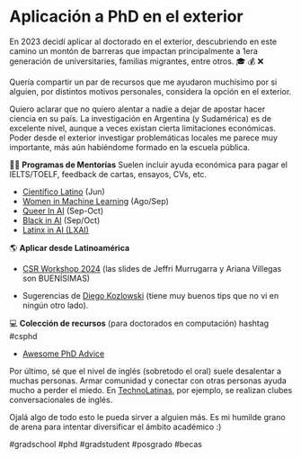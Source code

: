 # Aplicación a PhD en el exterior

En 2023 decidí aplicar al doctorado en el exterior, descubriendo en este camino un montón de barreras que impactan principalmente a 1era generación de universitaries, familias migrantes, entre otros. 🎓 💰 ❌ 

Quería compartir un par de recursos que me ayudaron muchísimo por si alguien, por distintos motivos personales, considera la opción en el exterior. 

Quiero aclarar que no quiero alentar a nadie a dejar de apostar hacer ciencia en su país. La investigación en Argentina (y Sudamérica) es de excelente nivel, aunque a veces existan cierta limitaciones económicas. Poder desde el exterior investigar problemáticas locales me parece muy importante, más aún habiéndome formado en la escuela pública.

👩‍🏫 **Programas de Mentorías**
Suelen incluir ayuda económica para pagar el IELTS/TOELF, feedback de cartas, ensayos, CVs, etc. 

- [Científico Latino](https://www.cientificolatino.com/gsmi) (Jun)
- [Women in Machine Learning](https://sites.google.com/view/wimlmentorship2023/home/call-for-participation?authuser=0) (Ago/Sep)
- [Queer In AI](https://www.queerinai.com/grad-app-aid) (Sep-Oct)
- [Black in AI](https://www.blackinai.org/our-work/emerging-leaders-in-ai-elai-grad-prep-program)  (Sep/Oct)
- [Latinx in AI (LXAI)](https://www.latinxinai.org/mentorship-program)

🌎 **Aplicar desde Latinoamérica**

- [CSR Workshop 2024](https://latinresearchprogram.github.io/GoogleExploreCSR/workshop/) (las slides de Jeffri Murrugarra y Ariana Villegas son BUENÍSIMAS)

- Sugerencias de [Diego Kozlowski](https://sites.google.com/view/diego-kozlowski/home/sugerencias-para-aplicar-a-un-phd) (tiene muy buenos tips que no vi en ningún otro lado).

💻 **Colección de recursos** (para doctorados en computación) hashtag #csphd

- [Awesome PhD Advice](https://github.com/pliang279/awesome-phd-advice)
  
Por último, sé que el nivel de inglés (sobretodo el oral) suele desalentar a muchas personas. Armar comunidad y conectar con otras personas ayuda mucho a perder el miedo. En [TechnoLatinas](https://technolatinas.org), por ejemplo, se realizan clubes conversacionales de inglés.

Ojalá algo de todo esto le pueda sirver a alguien más. Es mi humilde grano de arena para intentar diversificar el ámbito académico :) 


#gradschool #phd #gradstudent #posgrado #becas